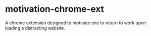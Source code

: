 # motivation-chrome-ext
A chrome extension designed to motivate one to return to work upon loading a distracting website.
